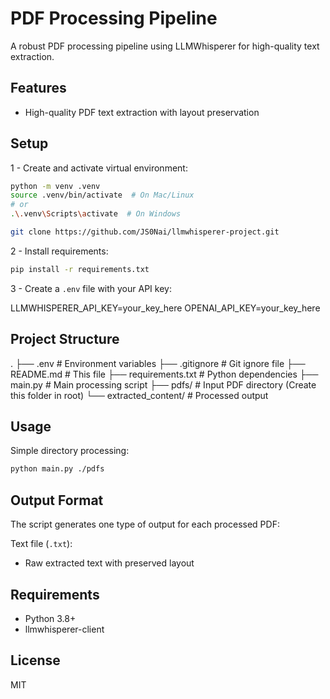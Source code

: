 # PDF Processing Pipeline

A robust PDF processing pipeline using LLMWhisperer for high-quality text extraction.

## Features

- High-quality PDF text extraction with layout preservation

## Setup

1 - Create and activate virtual environment:

```bash
python -m venv .venv
source .venv/bin/activate  # On Mac/Linux
# or
.\.venv\Scripts\activate  # On Windows

git clone https://github.com/JS0Nai/llmwhisperer-project.git
```

2 - Install requirements:

```bash
pip install -r requirements.txt
```

3 - Create a `.env` file with your API key:

LLMWHISPERER_API_KEY=your_key_here
OPENAI_API_KEY=your_key_here

## Project Structure

.
├── .env                    # Environment variables
├── .gitignore             # Git ignore file
├── README.md              # This file
├── requirements.txt       # Python dependencies
├── main.py               # Main processing script
├── pdfs/                 # Input PDF directory (Create this folder in root)
    └── extracted_content/    # Processed output

## Usage

Simple directory processing:

```bash
python main.py ./pdfs
```

## Output Format

The script generates one type of output for each processed PDF:

Text file (`.txt`):

- Raw extracted text with preserved layout

## Requirements

- Python 3.8+
- llmwhisperer-client

## License

MIT
